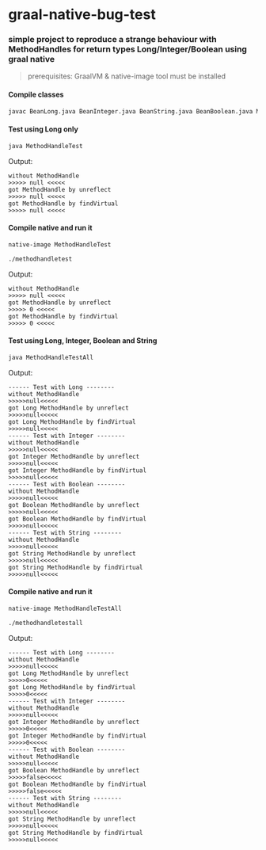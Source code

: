 # graal-native-bug-test
### simple project to reproduce a strange behaviour with MethodHandles for return types Long/Integer/Boolean using graal native

> prerequisites: GraalVM & native-image tool must be installed 

#### Compile classes
```sh
javac BeanLong.java BeanInteger.java BeanString.java BeanBoolean.java MethodHandleTest.java MethodHandleTestAll.java
````

#### Test using Long only

```sh
java MethodHandleTest
```

Output:
```
without MethodHandle
>>>>> null <<<<<
got MethodHandle by unreflect
>>>>> null <<<<<
got MethodHandle by findVirtual
>>>>> null <<<<<
```

#### Compile native and run it
```sh
native-image MethodHandleTest
```

```sh
./methodhandletest
```

Output:
```
without MethodHandle
>>>>> null <<<<<
got MethodHandle by unreflect
>>>>> 0 <<<<<
got MethodHandle by findVirtual
>>>>> 0 <<<<<
```

#### Test using Long, Integer, Boolean and String

```sh
java MethodHandleTestAll
```

Output:
```
------ Test with Long --------
without MethodHandle
>>>>>null<<<<<
got Long MethodHandle by unreflect
>>>>>null<<<<<
got Long MethodHandle by findVirtual
>>>>>null<<<<<
------ Test with Integer --------
without MethodHandle
>>>>>null<<<<<
got Integer MethodHandle by unreflect
>>>>>null<<<<<
got Integer MethodHandle by findVirtual
>>>>>null<<<<<
------ Test with Boolean --------
without MethodHandle
>>>>>null<<<<<
got Boolean MethodHandle by unreflect
>>>>>null<<<<<
got Boolean MethodHandle by findVirtual
>>>>>null<<<<<
------ Test with String --------
without MethodHandle
>>>>>null<<<<<
got String MethodHandle by unreflect
>>>>>null<<<<<
got String MethodHandle by findVirtual
>>>>>null<<<<<

```

#### Compile native and run it
```sh
native-image MethodHandleTestAll
```

```sh
./methodhandletestall
```

Output:
```
------ Test with Long --------
without MethodHandle
>>>>>null<<<<<
got Long MethodHandle by unreflect
>>>>>0<<<<<
got Long MethodHandle by findVirtual
>>>>>0<<<<<
------ Test with Integer --------
without MethodHandle
>>>>>null<<<<<
got Integer MethodHandle by unreflect
>>>>>0<<<<<
got Integer MethodHandle by findVirtual
>>>>>0<<<<<
------ Test with Boolean --------
without MethodHandle
>>>>>null<<<<<
got Boolean MethodHandle by unreflect
>>>>>false<<<<<
got Boolean MethodHandle by findVirtual
>>>>>false<<<<<
------ Test with String --------
without MethodHandle
>>>>>null<<<<<
got String MethodHandle by unreflect
>>>>>null<<<<<
got String MethodHandle by findVirtual
>>>>>null<<<<<

```
